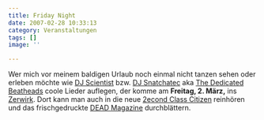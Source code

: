 ```yaml
---
title: Friday Night
date: 2007-02-28 10:33:13
category: Veranstaltungen
tags: []
image: ''

---
```


Wer mich vor meinem baldigen Urlaub noch einmal nicht tanzen sehen oder erleben möchte wie [DJ Scientist](http://www.myspace.com/djscientist) bzw. [DJ Snatchatec]( http://www.myspace.com/djsnatchatec) aka [The Dedicated Beatheads](http://www.myspace.com/thededicatedbeatheads ) coole Lieder auflegen, der komme am **Freitag, 2. März,** ins [Zerwirk](http://www.zerwirk.de/index.php?site=programm). Dort kann man auch in die neue [2econd Class Citizen](http://www.misantropolis.de/2007/02/vorschusslorbeeren/) reinhören und das frischgedruckte [DEAD Magazine](http://www.misantropolis.de/2007/02/dead-magazine-v2) durchblättern.
